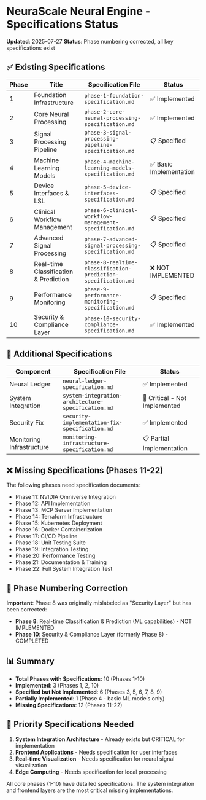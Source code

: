# NeuraScale Neural Engine - Specifications Status

**Updated**: 2025-07-27
**Status**: Phase numbering corrected, all key specifications exist

## ✅ Existing Specifications

| Phase | Title                                 | Specification File                                            | Status                  |
| ----- | ------------------------------------- | ------------------------------------------------------------- | ----------------------- |
| 1     | Foundation Infrastructure             | `phase-1-foundation-specification.md`                         | ✅ Implemented          |
| 2     | Core Neural Processing                | `phase-2-core-neural-processing-specification.md`             | ✅ Implemented          |
| 3     | Signal Processing Pipeline            | `phase-3-signal-processing-pipeline-specification.md`         | 📋 Specified            |
| 4     | Machine Learning Models               | `phase-4-machine-learning-models-specification.md`            | ✅ Basic Implementation |
| 5     | Device Interfaces & LSL               | `phase-5-device-interfaces-specification.md`                  | 📋 Specified            |
| 6     | Clinical Workflow Management          | `phase-6-clinical-workflow-management-specification.md`       | 📋 Specified            |
| 7     | Advanced Signal Processing            | `phase-7-advanced-signal-processing-specification.md`         | 📋 Specified            |
| 8     | Real-time Classification & Prediction | `phase-8-realtime-classification-prediction-specification.md` | ❌ NOT IMPLEMENTED      |
| 9     | Performance Monitoring                | `phase-9-performance-monitoring-specification.md`             | 📋 Specified            |
| 10    | Security & Compliance Layer           | `phase-10-security-compliance-specification.md`               | ✅ Implemented          |

## 📄 Additional Specifications

| Component                 | Specification File                                 | Status                        |
| ------------------------- | -------------------------------------------------- | ----------------------------- |
| Neural Ledger             | `neural-ledger-specification.md`                   | ✅ Implemented                |
| System Integration        | `system-integration-architecture-specification.md` | 🚨 Critical - Not Implemented |
| Security Fix              | `security-implementation-fix-specification.md`     | ✅ Implemented                |
| Monitoring Infrastructure | `monitoring-infrastructure-specification.md`       | 📋 Partial Implementation     |

## ❌ Missing Specifications (Phases 11-22)

The following phases need specification documents:

- Phase 11: NVIDIA Omniverse Integration
- Phase 12: API Implementation
- Phase 13: MCP Server Implementation
- Phase 14: Terraform Infrastructure
- Phase 15: Kubernetes Deployment
- Phase 16: Docker Containerization
- Phase 17: CI/CD Pipeline
- Phase 18: Unit Testing Suite
- Phase 19: Integration Testing
- Phase 20: Performance Testing
- Phase 21: Documentation & Training
- Phase 22: Full System Integration Test

## 🔄 Phase Numbering Correction

**Important**: Phase 8 was originally mislabeled as "Security Layer" but has been corrected:

- **Phase 8**: Real-time Classification & Prediction (ML capabilities) - NOT IMPLEMENTED
- **Phase 10**: Security & Compliance Layer (formerly Phase 8) - COMPLETED

## 📊 Summary

- **Total Phases with Specifications**: 10 (Phases 1-10)
- **Implemented**: 3 (Phases 1, 2, 10)
- **Specified but Not Implemented**: 6 (Phases 3, 5, 6, 7, 8, 9)
- **Partially Implemented**: 1 (Phase 4 - basic ML models only)
- **Missing Specifications**: 12 (Phases 11-22)

## 🎯 Priority Specifications Needed

1. **System Integration Architecture** - Already exists but CRITICAL for implementation
2. **Frontend Applications** - Needs specification for user interfaces
3. **Real-time Visualization** - Needs specification for neural signal visualization
4. **Edge Computing** - Needs specification for local processing

All core phases (1-10) have detailed specifications. The system integration and frontend layers are the most critical missing implementations.
